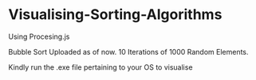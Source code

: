 # Visualising-Sorting-Algorithms
Using Procesing.js

Bubble Sort Uploaded as of now.
10 Iterations of 1000 Random Elements.

Kindly run the .exe file pertaining to your OS to visualise
